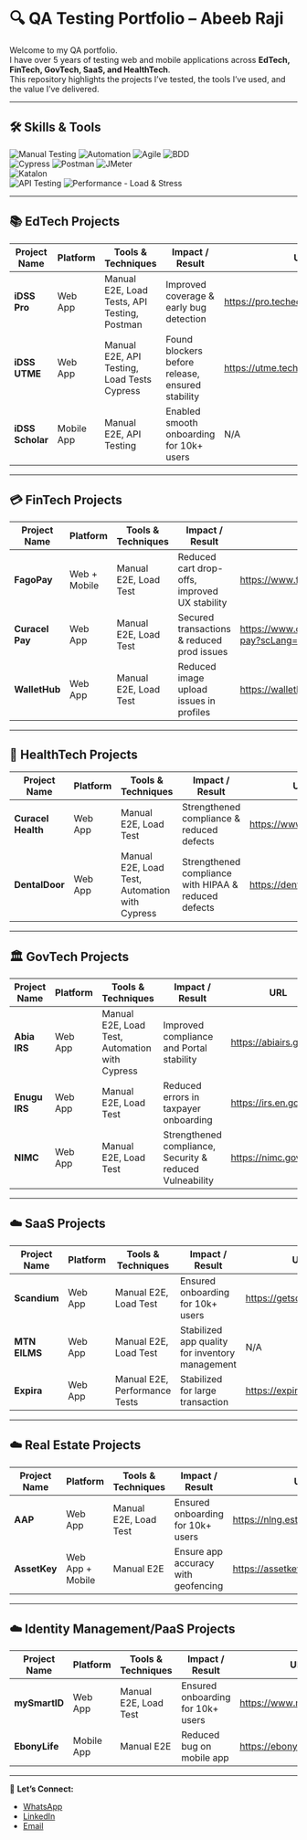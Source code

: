 # 🔍 QA Testing Portfolio – Abeeb Raji

Welcome to my QA portfolio.  
I have over 5 years of testing web and mobile applications across **EdTech, FinTech, GovTech, SaaS, and HealthTech**.  
This repository highlights the projects I’ve tested, the tools I’ve used, and the value I’ve delivered.  

---

## 🛠️ Skills & Tools

![Manual Testing](https://img.shields.io/badge/Testing-Manual-blue) 
![Automation](https://img.shields.io/badge/Testing-Automation-orange) 
![Agile](https://img.shields.io/badge/Testing-Agile-orange) 
![BDD](https://img.shields.io/badge/Testing-BDD-orange)  
![Cypress](https://img.shields.io/badge/Tool-Cypress-green) 
![Postman](https://img.shields.io/badge/Tool-Postman-orange) 
![JMeter](https://img.shields.io/badge/Tool-JMeter-red)  
![Katalon](https://img.shields.io/badge/Tool-Katalon-brightgreen)  
![API Testing](https://img.shields.io/badge/Focus-API%20Testing-purple) 
![Performance - Load & Stress](https://img.shields.io/badge/Focus-Performance-yellow)

---

## 📚 EdTech Projects

| Project Name   | Platform       | Tools & Techniques                | Impact / Result                                | URL |
|----------------|----------------|-----------------------------------|-----------------------------------------------|-----|
| **iDSS Pro**   | Web App        | Manual E2E, Load Tests, API Testing, Postman  | Improved coverage & early bug detection        | https://pro.techeducratic.com/signin   |
| **iDSS UTME**  | Web App        | Manual E2E, API Testing, Load Tests Cypress  | Found blockers before release, ensured stability | https://utme.techeducratic.com/   |
| **iDSS Scholar** | Mobile App   | Manual E2E, API Testing             | Enabled smooth onboarding for 10k+ users       | N/A   |

---

## 💳 FinTech Projects

| Project Name   | Platform       | Tools & Techniques                | Impact / Result                                | URL |
|----------------|----------------|-----------------------------------|-----------------------------------------------|-----|
| **FagoPay**    | Web + Mobile   | Manual E2E, Load Test             | Reduced cart drop-offs, improved UX stability | https://www.fagopay.africa   |
| **Curacel Pay**| Web App        | Manual E2E, Load Test             | Secured transactions & reduced prod issues    | https://www.curacel.co/curacel-pay?scLang=en   |
| **WalletHub**| Web App        | Manual E2E, Load Test             | Reduced image upload issues in profiles    | https://wallethub.com/   |

---

## 🏥 HealthTech Projects

| Project Name   | Platform       | Tools & Techniques                | Impact / Result                                | URL |
|----------------|----------------|-----------------------------------|-----------------------------------------------|-----|
| **Curacel Health** | Web App    | Manual E2E, Load Test             | Strengthened compliance & reduced defects     | https://www.curacel.co/   |
| **DentalDoor** | Web App    | Manual E2E, Load Test, Automation with Cypress             | Strengthened compliance with HIPAA & reduced defects     | https://dentaldoor.com/   |

---

## 🏛️ GovTech Projects

| Project Name   | Platform       | Tools & Techniques                | Impact / Result                                | URL |
|----------------|----------------|-----------------------------------|-----------------------------------------------|-----|
| **Abia IRS**   | Web App        | Manual E2E, Load Test, Automation with Cypress             | Improved compliance and Portal stability          | https://abiairs.gov.ng/   |
| **Enugu IRS**  | Web App        | Manual E2E, Load Test             | Reduced errors in taxpayer onboarding         | https://irs.en.gov.ng/   |
| **NIMC** | Web App    | Manual E2E, Load Test             | Strengthened compliance, Security & reduced Vulneability     | https://nimc.gov.ng/   |

---

## ☁️ SaaS Projects

| Project Name   | Platform       | Tools & Techniques                | Impact / Result                                | URL |
|----------------|----------------|-----------------------------------|-----------------------------------------------|-----|
| **Scandium**   | Web App        | Manual E2E, Load Test             | Ensured onboarding for 10k+ users             | https://getscandium.com/   |
| **MTN EILMS**  | Web App        | Manual E2E, Load Test             | Stabilized app quality for inventory management | N/A   |
| **Expira**  | Web App        | Manual E2E, Performance Tests             | Stabilized for large transaction | https://expira.com/   |

---

## ☁️ Real Estate Projects

| Project Name   | Platform       | Tools & Techniques                | Impact / Result                                | URL |
|----------------|----------------|-----------------------------------|-----------------------------------------------|-----|
| **AAP**   | Web App        | Manual E2E, Load Test             | Ensured onboarding for 10k+ users             | https://nlng.estateandhomes.ng/   |
| **AssetKey**  | Web App + Mobile       | Manual E2E             | Ensure app accuracy with geofencing | https://assetkey.com/   |

---

## ☁️ Identity Management/PaaS Projects

| Project Name   | Platform       | Tools & Techniques                | Impact / Result                                | URL |
|----------------|----------------|-----------------------------------|-----------------------------------------------|-----|
| **mySmartID**   | Web App        | Manual E2E, Load Test             | Ensured onboarding for 10k+ users             | https://www.mysmartid.io/   |
| **EbonyLife**   | Mobile App        | Manual E2E             | Reduced bug on mobile app             | https://ebonylifeplace.com/   |

---

📩 **Let’s Connect:**  
- [WhatsApp](+2347036978489)  
- [LinkedIn](http://www.linkedin.com/in/abeeb-raji-3a74b41b4/)  
- [Email](almabuub@gmail.com)  
